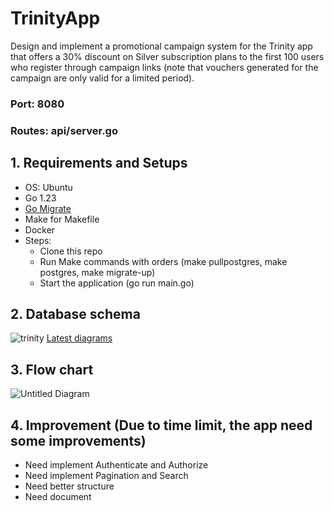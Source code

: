 # TrinityApp
Design and implement a promotional campaign system for the Trinity app that offers a 30% discount on Silver subscription plans to the first 100 users who register through campaign links (note that vouchers generated for the campaign are only valid for a limited period).
### Port: 8080
### Routes: api/server.go 
## 1. Requirements and Setups
- OS: Ubuntu 
- Go 1.23
- [Go Migrate](https://github.com/golang-migrate/migrate/tree/master/cmd/migrate)
- Make for Makefile
- Docker
- Steps:
  - Clone this repo
  - Run Make commands with orders (make pullpostgres, make postgres, make migrate-up)
  - Start the application (go run main.go)

## 2. Database schema
![trinity](https://github.com/user-attachments/assets/c3dc3aed-3353-4693-ac74-f71c32ca243d)
[Latest diagrams](https://dbdiagram.io/d/trinity-672ecfede9daa85acad8ad46)

## 3. Flow chart
![Untitled Diagram](https://github.com/user-attachments/assets/c23f8d8c-4a1e-4c27-99ee-07b0d4a05fbe)

## 4. Improvement (Due to time limit, the app need some improvements)
- Need implement Authenticate and Authorize
- Need implement Pagination and Search
- Need better structure
- Need document

